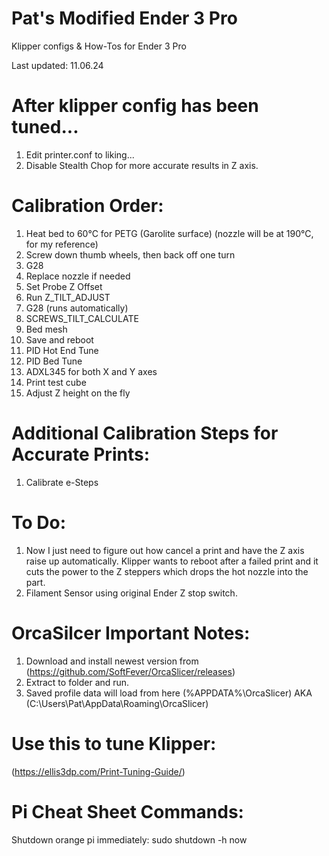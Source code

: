 # Pat's Modified Ender 3 Pro
Klipper configs & How-Tos for Ender 3 Pro

Last updated: 11.06.24



# After klipper config has been tuned...

1. Edit printer.conf to liking...
2. Disable Stealth Chop for more accurate results in Z axis.



# Calibration Order:

1. Heat bed to 60°C for PETG (Garolite surface) (nozzle will be at 190°C, for my reference)
2. Screw down thumb wheels, then back off one turn
3. G28
4. Replace nozzle if needed
5. Set Probe Z Offset
6. Run Z_TILT_ADJUST
7. G28 (runs automatically)
8. SCREWS_TILT_CALCULATE
9. Bed mesh
10. Save and reboot
11. PID Hot End Tune
12. PID Bed Tune
13. ADXL345 for both X and Y axes
14. Print test cube
15. Adjust Z height on the fly



# Additional Calibration Steps for Accurate Prints:

1. Calibrate e-Steps



# To Do:

1. Now I just need to figure out how cancel a print and have the Z axis raise up automatically. Klipper wants to reboot after a failed print and it cuts the power to the Z steppers which drops the hot nozzle into the part.
2. Filament Sensor using original Ender Z stop switch.


# OrcaSilcer Important Notes:

1. Download and install newest version from (https://github.com/SoftFever/OrcaSlicer/releases)
2. Extract to folder and run.
3. Saved profile data will load from here (%APPDATA%\OrcaSlicer) AKA (C:\Users\Pat\AppData\Roaming\OrcaSlicer)



# Use this to tune Klipper:
(https://ellis3dp.com/Print-Tuning-Guide/)






# Pi Cheat Sheet Commands:

Shutdown orange pi immediately:      sudo shutdown -h now
